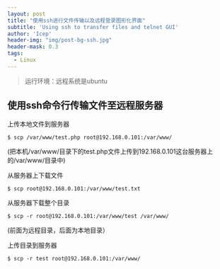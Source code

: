 ```yaml
---
layout: post
title: "使用ssh进行文件传输以及远程登录图形化界面"
subtitle: 'Using ssh to transfer files and telnet GUI'
author: 'Icep'
header-img: "img/post-bg-ssh.jpg"
header-mask: 0.3
tags:
  - Linux
---
```


> 运行环境：远程系统是ubuntu

## 使用ssh命令行传输文件至远程服务器
上传本地文件到服务器
```shell
$ scp /var/www/test.php root@192.168.0.101:/var/www/
```
(把本机/var/www/目录下的test.php文件上传到192.168.0.101这台服务器上的/var/www/目录中)

从服务器上下载文件
```shell
$ scp root@192.168.0.101:/var/www/test.txt
```

从服务器下载整个目录
```shell
$ scp -r root@192.168.0.101:/var/www/test /var/www/
```
(前面为远程目录，后面为本地目录）

上传目录到服务器
```shell
$ scp -r test root@192.168.0.101:/var/www/
```
